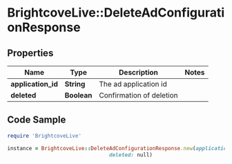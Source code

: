 # BrightcoveLive::DeleteAdConfigurationResponse

## Properties

Name | Type | Description | Notes
------------ | ------------- | ------------- | -------------
**application_id** | **String** | The ad application id | 
**deleted** | **Boolean** | Confirmation of deletion | 

## Code Sample

```ruby
require 'BrightcoveLive'

instance = BrightcoveLive::DeleteAdConfigurationResponse.new(application_id: null,
                                 deleted: null)
```


